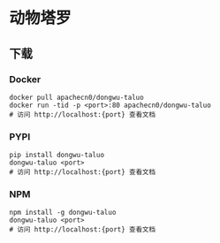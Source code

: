# 动物塔罗

## 下载

### Docker

```
docker pull apachecn0/dongwu-taluo
docker run -tid -p <port>:80 apachecn0/dongwu-taluo
# 访问 http://localhost:{port} 查看文档
```

### PYPI

```
pip install dongwu-taluo
dongwu-taluo <port>
# 访问 http://localhost:{port} 查看文档
```

### NPM

```
npm install -g dongwu-taluo
dongwu-taluo <port>
# 访问 http://localhost:{port} 查看文档
```